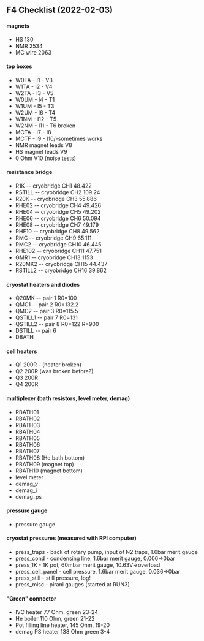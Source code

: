 ## F4 Checklist (2022-02-03)

#### magnets
* HS          130
* NMR         2534
* MC wire     2063

#### top boxes
* W0TA - I1 - V3
* W1TA - I2 - V4
* W2TA - I3 - V5
* W0UM - I4 - T1
* W1UM - I5 - T3
* W2UM - I6 - T4
* W1NM - I12 - T5
* W2NM - I11 - T6  broken
* MCTA - I7 - I8
* MCTF - I9 - I10/-sometimes works
* NMR magnet leads  V8
* HS magnet  leads  V9
* 0 Ohm             V10  (noise tests)

#### resistance bridge
* R1K    -- cryobridge CH1  48.422
* RSTILL -- cryobridge CH2  109.24
* R20K   -- cryobridge CH3  55.886
* RHE02  -- cryobridge CH4  49.426
* RHE04  -- cryobridge CH5  49.202
* RHE06  -- cryobridge CH6  50.094
* RHE08  -- cryobridge CH7  49.179
* RHE10  -- cryobridge CH8  49.562
* RMC    -- cryobridge CH9  65.111
* RMC2    -- cryobridge CH10 46.445
* RHE102  -- cryobridge CH11 47.751
* GMR1    -- cryobridge CH13 1153
* R20MK2  -- cryobridge CH15 44.437
* RSTILL2 -- cryobridge CH16 39.862

#### cryostat heaters and diodes
* Q20MK   -- pair 1 R0=100
* QMC1    -- pair 2 R0=132.2
* QMC2    -- pair 3 R0=115.5
* QSTILL1 -- pair 7 R0=131
* QSTILL2 -- pair 8 R0=122 R=900
* DSTILL  -- pair 6
* DBATH

#### cell heaters
* Q1 200R  - (heater broken)
* Q2 200R (was broken before?)
* Q3 200R
* Q4 200R

#### multiplexer (bath resistors, level meter, demag)
* RBATH01
* RBATH02
* RBATH03
* RBATH04
* RBATH05
* RBATH06
* RBATH07
* RBATH08 (He bath bottom)
* RBATH09 (magnet top)
* RBATH10 (magnet bottom)
* level meter
* demag_v
* demag_i
* demag_ps

#### pressure gauge
* pressure gauge

#### cryostat pressures (measured with RPI computer)
* press_traps      - back of rotary pump, input of N2 traps, 1.6bar merit gauge
* press_cond       - condensing line, 1.6bar merit gauge, 0.006->0bar
* press_1K         - 1K pot, 60mbar merit gauge, 10.63V->overload
* press_cell_panel - cell pressure, 1.6bar merit gauge, 0.036->0bar
* press_still      - still pressure, log!
* press_misc       - pirani gauges (started at RUN3)

#### "Green" connector
* IVC heater 77 Ohm, green 23-24
* He boiler 110 Ohm, green 21-22
* Pot filling line heater, 145 Ohm, 19-20
* demag PS heater 138 Ohm green 3-4


